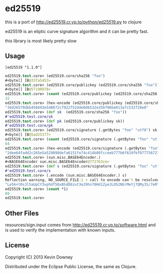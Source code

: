 # ed25519

this is a port of http://ed25519.cr.yp.to/python/ed25519.py to clojure

ed25519 is an eliptic curve signature algorithm and it can be pretty fast.

this library is most likely pretty slow

## Usage

`[ed25519 "1.1.0"]`

```clojure
ed25519.test.core> (ed25519.core/sha256 "foo")
#<byte[] [B@33fa5453>
ed25519.test.core> (ed25519.core/publickey (ed25519.core/sha256 "foo"))
#<byte[] [B@57190978>
ed25519.test.core> (count (ed25519.core/publickey (ed25519.core/sha256 "foo")))
32
ed25519.test.core> (hex-encode (ed25519.core/publickey (ed25519.core/sha256 "foo")))
"34d26579dbb456693e540672cf922f52dde0d6532e35bf06be013a7c532f20e0"
ed25519.test.core> (def sk  (ed25519.core/sha256 "foo"))
#'ed25519.test.core/sk
ed25519.test.core> (def pk (ed25519.core/publickey sk))
#'ed25519.test.core/pk
ed25519.test.core> (ed25519.core/signature (.getBytes "foo" "utf8") sk pk)
#<byte[] [B@5ad25177>
ed25519.test.core> (count (ed25519.core/signature (.getBytes "foo" "utf8") sk pk))
64
ed25519.test.core> (hex-encode (ed25519.core/signature (.getBytes "foo" "utf8") sk pk))
"2dee64fadd2c265e5a529098defa6151fe74c414b80fcceeb777b6f619fbf077756727892cee76354acc7988fb40ccb74bfede45894fd7663af58dca69ce1e01"
ed25519.test.core> (sun.misc.BASE64Encoder.)
#<BASE64Encoder sun.misc.BASE64Encoder@7727b3ce>
ed25519.test.core> (def s (ed25519.core/signature (.getBytes "foo" "utf8") sk pk))
#'ed25519.test.core/s
ed25519.test.core> (.encode (sun.misc.BASE64Encoder.) s)
Reflection warning, NO_SOURCE_FILE:1 - call to encode can't be resolved.
"Le5k+t0sJl5aUpCY3vphUf50xBS4D8zut3e29hn78Hd1ZyeJLO52NUrMeYj7QMy3S/7eRYlP12Y6\n9Y3Kac4eAQ=="
ed25519.test.core> (count *1)
89
ed25519.test.core> 
```

## Other Files 

resources/sign.input comes from http://ed25519.cr.yp.to/software.html
and is used to verify the implementation with known inputs.

## License

Copyright (C) 2013 Kevin Downey

Distributed under the Eclipse Public License, the same as Clojure.

